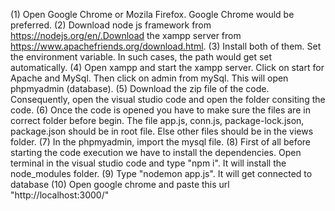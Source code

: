 (1) Open Google Chrome or Mozila Firefox. Google Chrome would be preferred.
(2) Download node js framework from https://nodejs.org/en/.Download the xampp server from https://www.apachefriends.org/download.html.
(3) Install both of them. Set the environment variable. In such cases, the path would get set automatically.
(4) Open xampp and start the xampp server. Click on start for Apache and MySql. Then click on admin from mySql. This will open phpmyadmin (database).
(5) Download the zip file of the code. Consequently, open the visual studio code and open the folder consiting the code.
(6) Once the code is opened you have to make sure the files are in correct folder before begin. The file app.js, conn.js, package-lock.json, package.json should be in root file. Else other files should be in the views folder.
(7) In the phpmyadmin, import the mysql file.
(8) First of all before starting the code execution we have to install the dependencies. Open terminal in the visual studio code and type "npm i". It will install the node_modules folder.
(9) Type "nodemon app.js". It will get connected to database
(10) Open google chrome and paste this url "http://localhost:3000/"
